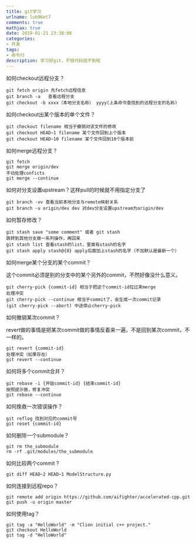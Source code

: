 ```yaml
---
title: git学习
urlname: lub96et7
comments: true
mathjax: true
date: 2019-01-21 23:38:00
categories:
- 开发
tags:
- 命令行
description: 学习好git，不怕代码找不到啦
---
```


如何checkout远程分支？

```
git fetch origin 先fetch远程信息
git branch -a   查看远程分支
git checkout -b xxxx（本地分支名称） yyyy(上条命令查找到的远程分支的名称)
```

如何checkout出某个版本的单个文件？

```
git checkout filename 相当于撤销对该文件的修改
git checkout HEAD~1 filename 某个文件回到上个版本
git checkout HEAD~10 filename 某个文件回到10个版本前
```

如何merge远程分支？

```
git fetch
git merge origin/dev
手动处理conficts
git merge --continue
```

如何对分支设置upstream？这样pull的时候就不用指定分支了

```
git branch -vv 查看当前本地分支与remote映射关系
git branch -u origin/dev dev 对dev分支设置upstream为origin/dev
```

如何暂存修改？

```
git stash save "some comment" 或者 git stash
跳转到其他分支做一系列操作，再回来
git stash list 查看stash的list，里面有stash的名字
git stash apply stash@{0} apply后面加上stash的名字（不加默认是最新一个）
```

如何merge某个分支的某个commit？

这个commit必须是别的分支中的某个另外的commit，不然好像没什么意义。

```
git cherry-pick {commit-id} 相当于把这个commit-id拉过来merge
处理冲突
git cherry-pick --continue 相当于commit了，会生成一次commit记录
(git cherry-pick --abort) 中途停止cherry-pick
```

如何撤销某次commit？

revert做的事情是把某次commit做的事情反着来一遍，不是回到某次commit，不一样的。

```
git revert {commit-id}
处理冲突（如果存在）
git revert --continue
```

如何将多个commit合并？

```
git rebase -i {开始commit-id} {结束commit-id}
按照提示做，修复冲突
git rebase --continue
```

如何挽救一次错误操作？

```
git reflog 找到对应的commit号
git reset {commit-id}
```

如何删除一个submodule？

```
git rm the_submodule
rm -rf .git/modules/the_submodule
```

如何比较两个commit？

```
git diff HEAD~2 HEAD~1 ModelStructure.py
```

如何连接到远程repo？

```
git remote add origin https://github.com/aifighter/accelerated-cpp.git
git push -u origin master
```

如何使用tag？

```
git tag -a "HelloWorld" -m "Clion initial c++ project."
git checkout HelloWorld
git tag -d "HelloWorld"
```

